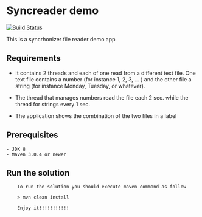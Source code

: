 # Syncreader demo

[![Build Status](https://travis-ci.org/jproyo/syncreader.svg?branch=master)](https://travis-ci.org/jproyo/syncreader.svg?branch=master)

This is a syncrhonizer file reader demo app

## Requirements 

- It contains 2 threads and each of one read from a different text file. One text file contains a number (for instance 1, 2, 3, ... ) and the other file a string (for instance Monday, Tuesday, or whatever).

- The thread that manages numbers read the file each 2 sec. while the thread for strings every 1 sec.

- The application shows the combination of the two files in a label

## Prerequisites 
    - JDK 8
    - Maven 3.0.4 or newer


## Run the solution

        To run the solution you should execute maven command as follow

        > mvn clean install

        Enjoy it!!!!!!!!!!!
